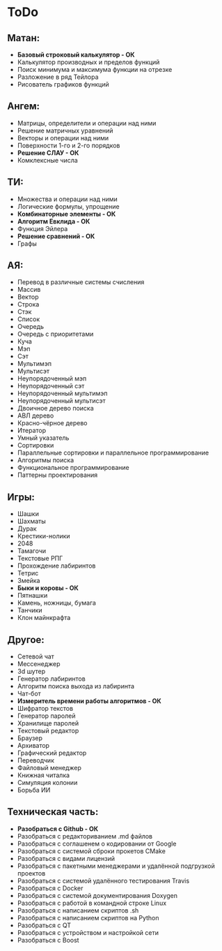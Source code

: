 # ToDo

## Матан:
- **Базовый строковый калькулятор - ОК**
- Калькулятор производных и пределов функций
- Поиск минимума и максимума функции на отрезке
- Разложение в ряд Тейлора
- Рисователь графиков функций

## Ангем:
- Матрицы, определители и операции над ними
- Решение матричных уравнений
- Векторы и операции над ними
- Поверхности 1-го и 2-го порядков
- **Решение СЛАУ - ОК**
- Комклексные числа

## ТИ:
- Множества и операции над ними
- Логические формулы, упрощение
- **Комбинаторные элементы - ОК**
- **Алгоритм Евклида - ОК**
- Функция Эйлера
- **Решение сравнений - ОК**
- Графы

## АЯ:
- Перевод в различные системы счисления
- Массив
- Вектор
- Строка
- Стэк
- Список
- Очередь
- Очередь с приоритетами
- Куча
- Мэп
- Сэт
- Мультимэп
- Мультисэт
- Неупорядоченный мэп
- Неупорядоченный сэт
- Неупорядоченный мультимэп
- Неупорядоченный мультисэт
- Двоичное дерево поиска
- АВЛ дерево
- Красно-чёрное дерево
- Итератор
- Умный указатель
- Сортировки
- Параллельные сортировки и параллельное программирование
- Алгоритмы поиска
- Функциональное программирование
- Паттерны проектирования

## Игры:
- Шашки
- Шахматы
- Дурак
- Крестики-нолики
- 2048
- Тамагочи
- Текстовые РПГ
- Прохождение лабиринтов
- Тетрис
- Змейка
- **Быки и коровы - ОК**
- Пятнашки
- Камень, ножницы, бумага
- Танчики
- Клон майнкрафта

## Другое:
- Сетевой чат
- Мессенеджер
- 3d шутер
- Генератор лабиринтов
- Алгоритм поиска выхода из лабиринта
- Чат-бот
- **Измеритель времени работы алгоритмов - ОК**
- Шифратор текстов
- Генератор паролей
- Хранилище паролей
- Текстовый редактор
- Браузер
- Архиватор
- Графический редактор
- Переводчик
- Файловый менеджер
- Книжная читалка
- Симуляция колонии
- Борьба ИИ

## Техническая часть:
- **Разобраться с Github - ОК**
- Разобраться с редакториванием .md файлов
- Разобраться с соглашенем о кодировании от Google
- Разобраться с системой сброки прокетов CMake
- Разобраться с видами лицензий
- Разобраться с пакетными менеджерами и удалённой подгрузкой проектов
- Разобраться с системой удалённого тестирования Travis
- Разобраться с Docker
- Разобраться с системой документирования Doxygen
- Разобраться с работой в командной строке Linux
- Разобраться с написанием скриптов .sh
- Разобраться с написанием скриптов на Python
- Разобраться с QT
- Разобраться с устройством и настройкой сети
- Разобраться с Boost

